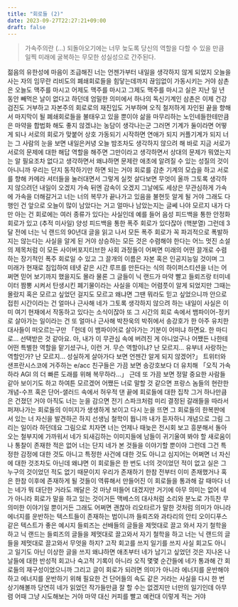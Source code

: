 ```yaml
---
title: "회로들 (2)"
date: 2023-09-27T22:27:21+09:00
draft: false
---
```


> 가속주의란 (...) 되돌아오기에는 너무 늦도록 당신의 역할을 다할 수 있을 만큼 일찍 미래에 굴복하는 무모한 성실성으로 간주된다.

젊음의 유한성에 마음이 조급해진 너는 언젠가부터 내일을 생각하지 않게 되었지 오늘을 사는 자의 임무란 리비도의 폐쇄회로들을 힘닿는데까지 끊임없이 가동시키는 거야 삼촌은 오늘도 맥주를 마시고 어제도 맥주를 마시고 그제도 맥주를 마시고 실은 지난 일 년 동안 빼먹은 날이 없다고 하던데 엄밀한 의미에서 하나의 독신기계인 삼촌은 이제 건강검진도 거부하고 자본주의 회로로의 재진입도 거부하며 오직 철저하게 자인된 끝을 향해서 마지막이 될 폐쇄회로들을 불태우고 있을 뿐이야 삶을 마무리하는 노인네들한테만큼은 마약을 합법화 해도 좋지 않겠냐는 농담이 생각나는군 그러면 기계가 둘이라면 어떻게 되나 서로의 회로가 맞붙어 상호 가동되기 시작하면 연애가 되지 커플기계가 되지 너는 그 사람의 눈을 보면 내일은커녕 오늘 밤조차도 생각하지 않으려 해 바로 지금 서로가 서로의 문제에 대한 해답 역할을 해주면 그만이라고 생각하면서 상대의 문제가 뭐였는지는 알 필요조차 없다고 생각하면서 왜냐하면 문제란 애초에 알려질 수 있는 성질의 것이 아니니까 우리는 단지 동작하기만 하면 되는 거야 회로를 감춘 기계의 모습을 하고 서로를 향해 카메라 셔터들을 눌러대면서 그렇게 실컷 살다보면 무엇이 올까 그토록 생각하지 않으려던 내일이 오겠지 가속 뒤엔 감속이 오겠지 그날에도 세상은 무관심하게 가속에 가속을 더해갈거고 너는 너의 복무가 끝나가고 있음을 불현듯 알게 될 거야 그래도 다행인 건 앞으로 오늘이 많이 남았다는 거고 얼마나 남았는지는 글쎄 나야 모르지 내가 다만 아는 건 회로에는 여러 종류가 있다는 사실인데 예를 들어 음성 피드백을 통한 안정화 회로가 있고 (추적 미사일) 양성 피드백을 통한 폭주 회로가 있다잖아 (핵분열) 그런데 3달 전에 너는 닉 랜드의 90년대 글을 읽고 나서 모든 폭주 회로가 꼭 파괴적으로 폭발하지는 않는다는 사실을 알게 된 거야 상승하는 모든 것은 수렴해야 한다는 어느 멋진 소설의 제목처럼 이 모든 사이버포지티브한 사회 과정들이 어쩌면 미래의 어떤 끌개로 수렴하는 장기적인 폭주 회로일 수 있고 그 끌개의 이름은 자본 혹은 인공지능일 것이며 그 미래가 현재로 침입하여 테넷 같은 시간 루프를 만든다는 식의 하이퍼스티션을 너는 어쩌면 믿어 보기까지 했을지도 몰라 물론 그 글들이 닉 랜드가 마약 빨고 들뢰즈랑 터미네이터 짬뽕 시켜서 탄생시킨 폐기물이라는 사실을 이제는 어렴풋이 알게 되었지만 그때는 몰랐지 혹은 모르고 싶었던 걸지도 모르고 왜냐면 그땐 뭐라도 믿고 싶었으니까 안으로 접힌 시간이라는 건 얼마나 근사해 네가 그토록 생각하지 않으려 하는 내일이 사실은 이미 여기 현재에서 작동하고 있다는 소식이잖아 또 그 시간의 회로 속에서 뱀파이어-정키로 살아가는 일이라는 건 또 얼마나 근사해 박찬욱의 박쥐에서 송강호가 한 아주 유치한 대사들이 떠오르는구만 「헌데 이 뱀파이어로 살아가는 기분이 어떠냐 하면요. 한 마디로... 선택받은 것 같아요. 아, 내가 이 무관심 속에 버려진 게 아니었구나 어쨌든 나한테 어떤 특별한 역할을 맡기셨구나, 이런 거. 무슨 역할이냐? 난 모르지... 유부녀 사랑하는 역할인가? 난 모르지... 성실하게 살아가다 보면 언젠간 알게 되지 않겠어?」 트위터와 샌프란시스코에 거주하는 e/acc 친구들은 가끔 보면 송강호보다 더 유치해 「오직 가속하라 AGI 의 더 빠른 도래를 위해 복무하라...」 근데 또 가끔 보면 정말 중요한 사람들 같아 보이기도 하고 하여튼 모르겠어 어쨌든 너로 말할 것 같으면 프랑스 놈들의 현란한 개념-수프 혹은 단어-샐러드 속에서 허우적 댄 끝에 회로들에 대한 집착 그거 하나만큼은 건졌던 거야 아직도 너는 눈을 감으면 전기 스파크처럼 미리 결정된 갈래들을 따라서 퍼져나가는 회로들의 이미지가 생생하게 보이고 다시 눈을 뜨면 그 회로들의 한복판에 서 있는 너 자신을 발견하곤 하지 선생님 철학이 뭡니까 내가 듣자하니 개념으로 그림 그리는 일이라 하던데요 그림으로 치자면 너는 언제나 때늦은 전시회 보고 흥분해서 돌아오는 철부지에 가까워서 네가 되새김하는 이미지들에 남들이 귀기울여 봐야 할 새로움이나 통찰이 존재한 적은 없어 너는 단지 네가 본 것들을 이야기할 뿐이야 그런데 그건 특정한 감정에 대한 것도 아니고 특정한 사건에 대한 것도 아니고 심지어는 어쩌면 너 자신에 대한 것조차도 아닌데 왜냐면 이 회로들은 한 번도 너의 것이었던 적이 없고 실은 그 누구의 것이었던 적도 없기 때문이지 우리가 존재하기 한참 전부터 이미 존재했거나 혹은 한참 이후에 존재하게 될 것들이 역류해서 만들어진 이 회로들을 통과해 갈 때마다 너는 네가 뭐 대단한 거라도 깨달은 것 마냥 떠들어 대겠지만 거기에 아무 의미는 없어 네가 아니라 회로가 말을 하고 있는 것이거든 맥베스의 대사처럼 소리와 분노로 가득찬 무의미한 이야기일 뿐이거든 그래도 어쩌면 괜찮아 리오타르가 말한 것처럼 의미가 아니라 에너지를 운반하는 텍스트들이 존재하는 법이니까 들뢰즈와 과타리의 안티 오이디푸스 같은 텍스트가 좋은 예시지 들뢰즈는 선배들의 글들을 제멋대로 끌고 와서 자기 철학을 하고 닉 랜드는 들뢰즈의 글들을 제멋대로 끌고와서 자기 철학을 하고 너는 닉 랜드의 글들을 제멋대로 끌고와서 무엇을 하지? 고작 회고를 쓰지 일기를 쓰지 사실 회고도 아니고 일기도 아닌 이상한 글을 쓰지 왜냐하면 애초부터 네가 남기고 싶었던 것은 지나온 나날들에 대한 반성적 회고나 숙고적 기록이 아니라 오직 몇몇 순간들에 네가 통과해 간 회로들의 재구성이었으니까 그리고 글이 회로가 되려면 의미가 아니라 에너지를 운반해야 하고 에너지를 운반하기 위해 필요한 건 단어들의 속도 같은 거라는 사실을 다시 한 번 상기해볼까 당연히 네가 읽었던 작가들만큼 잘 할 수는 없겠지만 너만의 일기인데 아무렴 어때 그냥 시도해보는 거야 마약 대신 커피를 빨고 예컨대 이렇게 적는 거야 